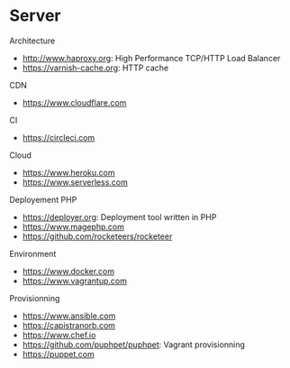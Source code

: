 # Server

Architecture
* http://www.haproxy.org: High Performance TCP/HTTP Load Balancer
* https://varnish-cache.org: HTTP cache

CDN
* https://www.cloudflare.com

CI
* https://circleci.com

Cloud
* https://www.heroku.com
* https://www.serverless.com

Deployement PHP
* https://deployer.org: Deployment tool written in PHP
* https://www.magephp.com
* https://github.com/rocketeers/rocketeer

Environment
* https://www.docker.com
* https://www.vagrantup.com

Provisionning
* https://www.ansible.com
* https://capistranorb.com
* https://www.chef.io
* https://github.com/puphpet/puphpet: Vagrant provisionning
* https://puppet.com
